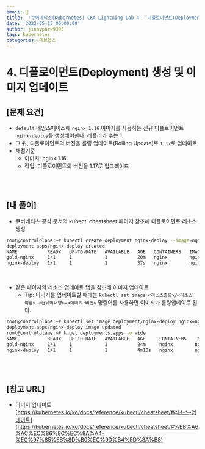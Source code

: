 ```yaml
---
emoji: 🔧
title:  '쿠버네티스(Kubernetes) CKA Lightning Lab 4 - 디플로이먼트(Deployment) 생성 및 이미지 업데이트'
date: '2022-05-15 06:00:00'
author: jinnypark9393
tags: kubernetes
categories: 데브옵스
---
```


# 4. 디플로이먼트(Deployment) 생성 및 이미지 업데이트

## [문제 요건]

- `default` 네임스페이스에 `nginx:1.16` 이미지를 사용하는 신규 디플로이먼트 `nginx-deploy`를 생성해야한다. 레플리카 수는 1.
- 그 뒤, 디플로이먼트의 버전을 롤링 업데이트(Rolling Update)로 `1.17`로 업데이트
- 채점기준
   - 이미지: nginx:1.16
   - 작업: 디플로이먼트의 버전을 1.17로 업그레이드

<br/><br/>

## [내 풀이]

- 쿠버네티스 공식 문서의 kubectl cheatsheet 페이지 참조해 디플로이먼트 리소스 생성

```bash
root@controlplane:~# kubectl create deployment nginx-deploy --image=nginx:1.16 --replicas=1
deployment.apps/nginx-deploy created
NAME           READY   UP-TO-DATE   AVAILABLE   AGE   CONTAINERS   IMAGES         SELECTOR
gold-nginx     1/1     1            1           20m   nginx        nginx:latest   app=gold-nginx
nginx-deploy   1/1     1            1           37s   nginx        nginx:1.16     app=nginx-deploy
```

<br/>

- 같은 페이지의 리소스 업데이트 탭을 참조해 이미지 업데이트
    - Tip: 이미지를 업데이트할 때에는 `kubectl set image <리소스종류>/<리소스 이름> <컨테이너명>=<이미지:버전>` 명령어를 사용하면 이미지가 롤링업데이트 된다.

```bash
root@controlplane:~# kubectl set image deployment/nginx-deploy nginx=nginx:1.17
deployment.apps/nginx-deploy image updated
root@controlplane:~# k get deployments.apps -o wide
NAME           READY   UP-TO-DATE   AVAILABLE   AGE     CONTAINERS   IMAGES         SELECTOR
gold-nginx     1/1     1            1           24m     nginx        nginx:latest   app=gold-nginx
nginx-deploy   1/1     1            1           4m10s   nginx        nginx:1.17     app=nginx-deploy
```

<br/><br/>

## [참고 URL]

- 이미지 업데이트: [https://kubernetes.io/ko/docs/reference/kubectl/cheatsheet/#리소스-업데이트](https://kubernetes.io/ko/docs/reference/kubectl/cheatsheet/#%EB%A6%AC%EC%86%8C%EC%8A%A4-%EC%97%85%EB%8D%B0%EC%9D%B4%ED%8A%B8)

<br/>